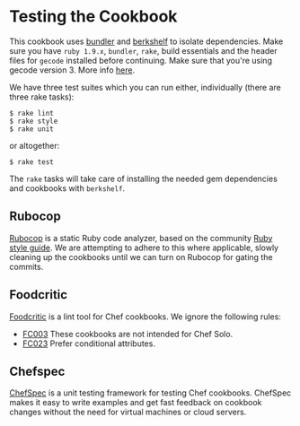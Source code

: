 # Testing the Cookbook #

This cookbook uses [bundler](http://gembundler.com/) and [berkshelf](http://berkshelf.com/) to isolate dependencies. Make sure you have `ruby 1.9.x`, `bundler`, `rake`, build essentials and the header files for `gecode` installed before continuing. Make sure that you're using gecode version 3. More info [here](https://github.com/opscode/dep-selector-libgecode/tree/0bad63fea305ede624c58506423ced697dd2545e#using-a-system-gecode-instead).

We have three test suites which you can run either, individually (there are three rake tasks):

    $ rake lint
    $ rake style
    $ rake unit

or altogether:

    $ rake test

The `rake` tasks will take care of installing the needed gem dependencies and cookbooks with `berkshelf`.

## Rubocop  ##

[Rubocop](https://github.com/bbatsov/rubocop) is a static Ruby code analyzer, based on the community [Ruby style guide](https://github.com/bbatsov/ruby-style-guide). We are attempting to adhere to this where applicable, slowly cleaning up the cookbooks until we can turn on Rubocop for gating the commits.

## Foodcritic ##

[Foodcritic](http://acrmp.github.io/foodcritic/) is a lint tool for Chef cookbooks. We ignore the following rules:

* [FC003](http://acrmp.github.io/foodcritic/#FC003) These cookbooks are not intended for Chef Solo.
* [FC023](http://acrmp.github.io/foodcritic/#FC023) Prefer conditional attributes.

## Chefspec

[ChefSpec](https://github.com/sethvargo/chefspec/) is a unit testing framework for testing Chef cookbooks. ChefSpec makes it easy to write examples and get fast feedback on cookbook changes without the need for virtual machines or cloud servers.
